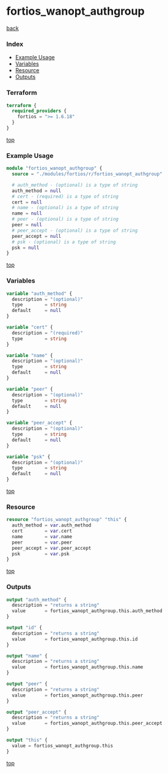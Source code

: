# fortios_wanopt_authgroup

[back](../fortios.md)

### Index

- [Example Usage](#example-usage)
- [Variables](#variables)
- [Resource](#resource)
- [Outputs](#outputs)

### Terraform

```terraform
terraform {
  required_providers {
    fortios = ">= 1.6.18"
  }
}
```

[top](#index)

### Example Usage

```terraform
module "fortios_wanopt_authgroup" {
  source = "./modules/fortios/r/fortios_wanopt_authgroup"

  # auth_method - (optional) is a type of string
  auth_method = null
  # cert - (required) is a type of string
  cert = null
  # name - (optional) is a type of string
  name = null
  # peer - (optional) is a type of string
  peer = null
  # peer_accept - (optional) is a type of string
  peer_accept = null
  # psk - (optional) is a type of string
  psk = null
}
```

[top](#index)

### Variables

```terraform
variable "auth_method" {
  description = "(optional)"
  type        = string
  default     = null
}

variable "cert" {
  description = "(required)"
  type        = string
}

variable "name" {
  description = "(optional)"
  type        = string
  default     = null
}

variable "peer" {
  description = "(optional)"
  type        = string
  default     = null
}

variable "peer_accept" {
  description = "(optional)"
  type        = string
  default     = null
}

variable "psk" {
  description = "(optional)"
  type        = string
  default     = null
}
```

[top](#index)

### Resource

```terraform
resource "fortios_wanopt_authgroup" "this" {
  auth_method = var.auth_method
  cert        = var.cert
  name        = var.name
  peer        = var.peer
  peer_accept = var.peer_accept
  psk         = var.psk
}
```

[top](#index)

### Outputs

```terraform
output "auth_method" {
  description = "returns a string"
  value       = fortios_wanopt_authgroup.this.auth_method
}

output "id" {
  description = "returns a string"
  value       = fortios_wanopt_authgroup.this.id
}

output "name" {
  description = "returns a string"
  value       = fortios_wanopt_authgroup.this.name
}

output "peer" {
  description = "returns a string"
  value       = fortios_wanopt_authgroup.this.peer
}

output "peer_accept" {
  description = "returns a string"
  value       = fortios_wanopt_authgroup.this.peer_accept
}

output "this" {
  value = fortios_wanopt_authgroup.this
}
```

[top](#index)